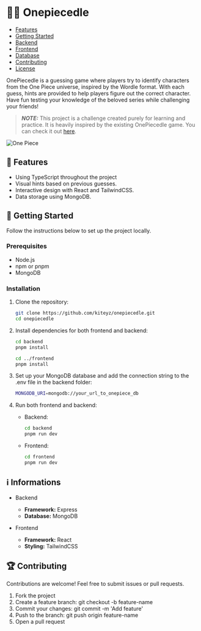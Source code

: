 # 🏴‍☠️ Onepiecedle
- [Features](#-features)
- [Getting Started](#-getting-started)
- [Backend](#-backend)
- [Frontend](#-frontend)
- [Database](#-database)
- [Contributing](#-contributing)
- [License](#-license)

OnePiecedle is a guessing game where players try to identify characters from the One Piece universe, inspired by the Wordle format. With each guess, hints are provided to help players figure out the correct character. Have fun testing your knowledge of the beloved series while challenging your friends!

> **_NOTE:_**  This project is a challenge created purely for learning and practice. It is heavily inspired by the existing OnePiecedle game. You can check it out [here](https://onepiecedle.net/).

![One Piece](https://i.imgur.com/dyGCPVb.gif)

## 🚀 Features
- Using TypeScript throughout the project
- Visual hints based on previous guesses.
- Interactive design with React and TailwindCSS.
- Data storage using MongoDB.

## 💫 Getting Started

Follow the instructions below to set up the project locally.

### Prerequisites

- Node.js
- npm or pnpm
- MongoDB

### Installation

1. Clone the repository:

    ```bash
    git clone https://github.com/kiteyz/onepiecedle.git
    cd onepiecedle
    ```

2. Install dependencies for both frontend and backend:

    ```bash
    cd backend
    pnpm install

    cd ../frontend
    pnpm install
    ```

3. Set up your MongoDB database and add the connection string to the .env file in the backend folder:

    ```bash
    MONGODB_URI=mongodb://your_url_to_onepiece_db
    ```

4. Run both frontend and backend:

    - Backend:
        ```bash
        cd backend
        pnpm run dev
        ```

    - Frontend:
        ```bash
        cd frontend
        pnpm run dev
        ```

## ℹ️ Informations

- Backend
    - **Framework:** Express
    - **Database:** MongoDB

- Frontend
    - **Framework:** React
    - **Styling:** TailwindCSS

## 🏆 Contributing

Contributions are welcome! Feel free to submit issues or pull requests.

1. Fork the project
2. Create a feature branch: git checkout -b feature-name
3. Commit your changes: git commit -m 'Add feature'
4. Push to the branch: git push origin feature-name
5. Open a pull request
